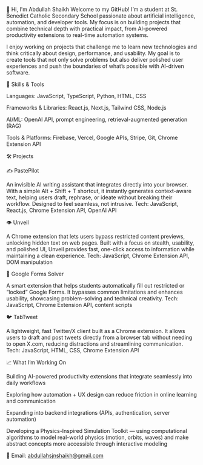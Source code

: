 👋 Hi, I'm Abdullah Shaikh
Welcome to my GitHub! I’m a student at St. Benedict Catholic Secondary School passionate about artificial intelligence, automation, and developer tools. My focus is on building projects that combine technical depth with practical impact, from AI-powered productivity extensions to real-time automation systems.

I enjoy working on projects that challenge me to learn new technologies and think critically about design, performance, and usability. My goal is to create tools that not only solve problems but also deliver polished user experiences and push the boundaries of what’s possible with AI-driven software.

🧠 Skills & Tools

Languages: JavaScript, TypeScript, Python, HTML, CSS
 
 Frameworks & Libraries: React.js, Next.js, Tailwind CSS, Node.js
 
 AI/ML: OpenAI API, prompt engineering, retrieval-augmented generation (RAG)

 Tools & Platforms: Firebase, Vercel, Google APIs, Stripe, Git, Chrome Extension API

🛠️ Projects

✍️ PastePilot

An invisible AI writing assistant that integrates directly into your browser. With a simple Alt + Shift + T shortcut, it instantly generates context-aware text, helping users draft, rephrase, or ideate without breaking their workflow. Designed to feel seamless, not intrusive.
Tech: JavaScript, React.js, Chrome Extension API, OpenAI API

👁️ Unveil

A Chrome extension that lets users bypass restricted content previews, unlocking hidden text on web pages. Built with a focus on stealth, usability, and polished UI, Unveil provides fast, one-click access to information while maintaining a clean experience.
Tech: JavaScript, Chrome Extension API, DOM manipulation

📄 Google Forms Solver

A smart extension that helps students automatically fill out restricted or “locked” Google Forms. It bypasses common limitations and enhances usability, showcasing problem-solving and technical creativity.
Tech: JavaScript, Chrome Extension API, content scripts

🐦 TabTweet

A lightweight, fast Twitter/X client built as a Chrome extension. It allows users to draft and post tweets directly from a browser tab without needing to open X.com, reducing distractions and streamlining communication.
Tech: JavaScript, HTML, CSS, Chrome Extension API

📈 What I’m Working On

Building AI-powered productivity extensions that integrate seamlessly into daily workflows


Exploring how automation + UX design can reduce friction in online learning and communication


Expanding into backend integrations (APIs, authentication, server automation)


Developing a Physics-Inspired Simulation Toolkit — using computational algorithms to model real-world physics (motion, orbits, waves) and make abstract concepts more accessible through interactive modeling




 📧 Email: abdullahsjnshaikh@gmail.com

